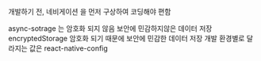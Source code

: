 개발하기 전, 네비게이션 을 먼저 구상하여 코딩해야 편함

async-sotrage 는 암호화 되지 않음 보안에 민감하지않은 데이터 저장
encryptedStorage 암호화 되기 때문에 보안에 민감한 데이터 저장
개발 환경별로 달라지는 값은 react-native-config

